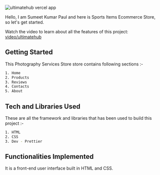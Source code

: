 ![ultimatehub vercel app](https://github.com/user-attachments/assets/89826640-2643-4a46-aee1-5ce3a81d3917)

Hello, I am Sumeet Kumar Paul and here is Sports Items Ecommerce Store, so let's get started.

Watch the video to learn about all the features of this project: [video/ultimatehub](https://drive.google.com/file/d/1DctLQ86EHMqI-swHYGsF6GfNSeUO2htt/view?usp=sharing)

## Getting Started

This Photography Services Store store contains following sections :-

```bash
1. Home
2. Products
3. Reviews
4. Contacts
5. About
```

## Tech and Libraries Used

These are all the framework and libraries that has been used to build this project :-

```bash
1. HTML
2. CSS
3. Dev - Prettier
```
 
## Functionalities Implemented

It is a front-end user interface built in HTML and CSS.
